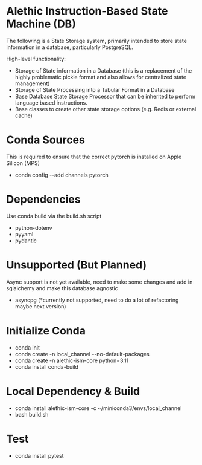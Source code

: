 # Alethic Instruction-Based State Machine (DB)
The following is a State Storage system, primarily intended to store state information in a database, particularly PostgreSQL.

High-level functionality:
- Storage of State information in a Database (this is a replacement of the highly problematic pickle format and also allows for centralized state management)
- Storage of State Processing into a Tabular Format in a Database
- Base Database State Storage Processor that can be inherited to perform language based instructions.
- Base classes to create other state storage options (e.g. Redis or external cache)

# Conda Sources
This is required to ensure that the correct pytorch is installed on Apple Silicon (MPS)

- conda config --add channels pytorch

# Dependencies

Use conda build via the build.sh script

- python-dotenv
- pyyaml
- pydantic

# Unsupported (But Planned)
Async support is not yet available, need to make some changes and add in sqlalchemy and make this database agnostic

- asyncpg (*currently not supported, need to do a lot of refactoring maybe next version)

# Initialize Conda

- conda init
- conda create -n local_channel --no-default-packages
- conda create -n alethic-ism-core python=3.11
- conda install conda-build

# Local Dependency & Build
- conda install alethic-ism-core -c ~/miniconda3/envs/local_channel
- bash build.sh

# Test
- conda install pytest
